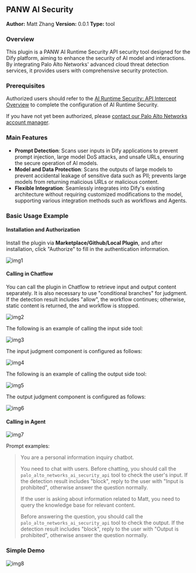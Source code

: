 ## PANW AI Security

**Author:** Matt Zhang
**Version:** 0.0.1
**Type:** tool

### Overview

This plugin is a PANW AI Runtime Security API security tool designed for the Dify platform, aiming to enhance the security of AI model and interactions. By integrating Palo Alto Networks' advanced cloud threat detection services, it provides users with comprehensive security protection.

### Prerequisites

Authorized users should refer to the [AI Runtime Security: API Intercept Overview](https://docs.paloaltonetworks.com/ai-runtime-security/activation-and-onboarding/ai-runtime-security-api-intercept-overview) to complete the configuration of AI Runtime Security.

If you have not yet been authorized, please [contact our Palo Alto Networks account manager](https://www.paloaltonetworks.com/company/contact-support).

### Main Features

- **Prompt Detection**: Scans user inputs in Dify applications to prevent prompt injection, large model DoS attacks, and unsafe URLs, ensuring the secure operation of AI models.
- **Model and Data Protection**: Scans the outputs of large models to prevent accidental leakage of sensitive data such as PII; prevents large models from returning malicious URLs or malicious content.
- **Flexible Integration**: Seamlessly integrates into Dify's existing architecture without requiring customized modifications to the model, supporting various integration methods such as workflows and Agents.

### Basic Usage Example

#### Installation and Authorization

Install the plugin via **Marketplace/Github/Local Plugin**, and after installation, click "Authorize" to fill in the authentication information.

![img1](_assets/img1-en.png)

#### Calling in Chatflow

You can call the plugin in Chatflow to retrieve input and output content separately. It is also necessary to use "conditional branches" for judgment. If the detection result includes "allow", the workflow continues; otherwise, static content is returned, the and workflow is stopped.

![img2](_assets/img2-en.png)

The following is an example of calling the input side tool:

![img3](_assets/img3-en.png)

The input judgment component is configured as follows:

![img4](_assets/img4-en.png)

The following is an example of calling the output side tool:

![img5](_assets/img5-en.png)

The output judgment component is configured as follows:

![img6](_assets/img6-en.png)

#### Calling in Agent

![img7](_assets/img7-en.png)

Prompt examples:

> You are a personal information inquiry chatbot.
>
> 
>
> You need to chat with users. Before chatting, you should call the `palo_alto_networks_ai_security_api` tool to check the user's input. If the detection result includes "block", reply to the user with "Input is prohibited", otherwise answer the question normally.
>
> 
>
> If the user is asking about information related to Matt, you need to query the knowledge base for relevant content.
>
> 
>
> Before answering the question, you should call the `palo_alto_networks_ai_security_api` tool to check the output. If the detection result includes "block", reply to the user with "Output is prohibited", otherwise answer the question normally.

### Simple Demo

![img8](_assets/img8-en.png)